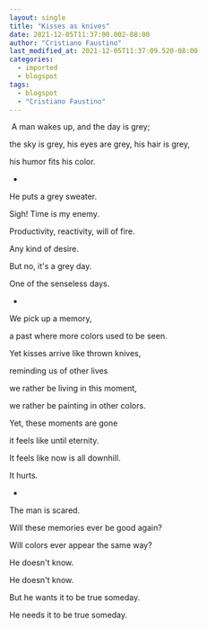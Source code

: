```yaml
---
layout: single
title: "Kisses as knives"
date: 2021-12-05T11:37:00.002-08:00
author: "Cristiano Faustino"
last_modified_at: 2021-12-05T11:37:09.520-08:00
categories:
  - imported
  - blogspot
tags:
  - blogspot
  - "Cristiano Faustino"
---
```


 A man wakes up, and the day is grey;

the sky is grey, his eyes are grey, his hair is grey,

his humor fits his color.

-

He puts a grey sweater.

Sigh! Time is my enemy.

Productivity, reactivity, will of fire.

Any kind of desire.

But no, it's a grey day.

One of the senseless days.

-

We pick up a memory, 

a past where more colors used to be seen.

Yet kisses arrive like thrown knives,

reminding us of other lives

we rather be living in this moment,

we rather be painting in other colors.

Yet, these moments are gone

it feels like until eternity.

It feels like now is all downhill.

It hurts.

-

The man is scared.

Will these memories ever be good again?

Will colors ever appear the same way?

He doesn't know.

He doesn't know.

But he wants it to be true someday.

He needs it to be true someday.





